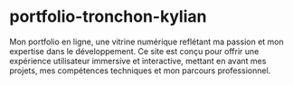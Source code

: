 # portfolio-tronchon-kylian
Mon portfolio en ligne, une vitrine numérique reflétant ma passion et mon expertise dans le développement. Ce site est conçu pour offrir une expérience utilisateur immersive et interactive, mettant en avant mes projets, mes compétences techniques et mon parcours professionnel.
